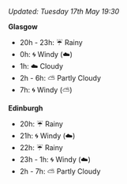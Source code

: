 *Updated: Tuesday 17th May 19:30*

**Glasgow**

* 20h - 23h: :umbrella: Rainy
* 0h: :cyclone: Windy (:cloud:)
* 1h: :cloud: Cloudy
* 2h - 6h: :partly_sunny: Partly Cloudy
* 7h: :cyclone: Windy (:partly_sunny:)

**Edinburgh**

* 20h: :umbrella: Rainy
* 21h: :cyclone: Windy (:cloud:)
* 22h: :umbrella: Rainy
* 23h - 1h: :cyclone: Windy (:cloud:)
* 2h - 7h: :partly_sunny: Partly Cloudy
